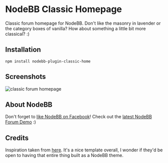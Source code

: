 # NodeBB Classic Homepage

Classic forum homepage for NodeBB. Don't like the masonry in lavender or the category boxes of vanilla? How about something a little bit more classical? :)

## Installation

    npm install nodebb-plugin-classic-home

## Screenshots

![classic forum homepage](http://i.imgur.com/jJ9lwd9.png)

## About NodeBB

Don't forget to [like NodeBB on Facebook](http://www.facebook.com/nodebb)!
Check out the [latest NodeBB Forum Demo](http://community.nodebb.com) :)


## Credits

Inspiration taken from [here](http://demo.myflashlab.com/showcase/TEMPLATE_MOON_LIGHT/HTML_MOON_LIGHT_FORUM_AND_HELPDESK/preview/ForumTemplate/index.html). It's a nice template overall, I wonder if they'd be open to having that entire thing built as a NodeBB theme.